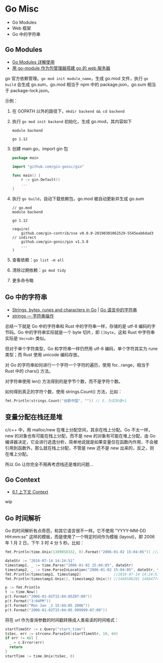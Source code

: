 # Go Misc

- Go Modules
- Web 框架
- Go 中的字符串

## Go Modules

- [Go Modules 详解使用](https://learnku.com/articles/27401)
- [用 go-module 作为包管理器搭建 go 的 web 服务器](https://www.hulunhao.com/go/go-web-backend-starter/)

go 官方依赖管理。`go mod init module_name`，生成 go.mod 文件，执行 `go build` 会生成 go.sum，go.mod 相当于 npm 中的 package.json，go.sum 相当于 package-lock.json。

示例：

1. 在 GOPATH 以外的路径下，`mkdir backend && cd backend`
1. 执行 `go mod init backend` 初始化，生成 go.mod，其内容如下

   ```
   module backend

   go 1.12
   ```

1. 创建 main.go，import gin 包

   ```go
   package main

   import "github.com/gin-gonic/gin"

   func main() {
       r := gin.Default()
       ...
   }
   ```

1. 执行 `go build`，自动下载依赖包，go.mod 被自动更新并生成 go.sum

   ```
   // go.mod
   module backend

   go 1.12

   require(
       github.com/gin-contrib/sse v0.0.0-20190301062529-5545eab6dad3 // indirect
       github.com/gin-gonic/gin v1.3.0
       ...
   )
   ```

1. 查看依赖：`go list -m all`

1. 清除过期依赖：`go mod tidy`

1. 更多命令略

## Go 中的字符串

- [Strings, bytes, runes and characters in Go](https://blog.golang.org/strings) | [Go 语言中的字符串](https://www.jianshu.com/p/01a842787637)
- [strings — 字符串操作](https://books.studygolang.com/The-Golang-Standard-Library-by-Example/chapter02/02.1.html)

总结一下就是 Go 中的字符串和 Rust 中的字符串一样，存储的是 utf-8 编码的字节码。Go 中的字符串实际就是一个 byte 切片，即 `[]byte`，这和 Rust 中字符串实际是 `Vec<u8>` 类似。

但对于单个字符类型，Go 和字符串一样仍然用 utf-8 编码，单个字符其实为 rune 类型；而 Rust 使用 unicode 编码存放。

对 Go 的字符串如何进行一个字符一个字符的遍历，使用 for...range，相当于 Rust 中的 chars() 方法。

对字符串使用 len() 方法得到的是字节个数，而不是字符个数。

如何得到真正的字符个数，使用 strings.Count() 方法，比如：

```go
fmt.Println(strings.Count("谷歌中国", "")) // 5，为实际值+1
```

## 变量分配在栈还是堆

c/c++ 中，用 malloc/new 在堆上分配空间，其余在栈上分配。Go 不太一样，new 的对象也有可能在栈上分配，而不是 new 的对象有可能在堆上分配，由 Go 编译器决定，它会进行逃逸分析，简单地说就是如果变量仅在函数内作用，不会被引用到函数外，那么就在栈上分配，不管是 new 还不是 new 出来的，反之，则在堆上分配。

所以 Go 让你完全不用再考虑栈还是堆的问题...

## Go Context

- [6.1 上下文 Context](https://draveness.me/golang/docs/part3-runtime/ch06-concurrency/golang-context/)

wip

## Go 时间解析

Go 的时间解析有点奇芭，和其它语言很不一样。它不使用 "YYYY-MM-DD HH:mm:ss" 这样的模板，而是使用了一个特定时间作为模板 (layout)，即 2006 年 1 月 2 日，下午 3 时 4 分 5 秒。比如：

```go
fmt.Println(time.Unix(1389058332, 0).Format("2006-01-02 15:04:05")) //2014-01-07 09:32:12

dateStr := "2016-07-14 14:24:51"
timestamp1, _ := time.Parse("2006-01-02 15:04:05", dateStr)
timestamp2, _ := time.ParseInLocation("2006-01-02 15:04:05", dateStr, time.Local)
fmt.Println(timestamp1, timestamp2)               //2016-07-14 14:24:51 +0000 UTC 2016-07-14 14:24:51 +0800 CST
fmt.Println(timestamp1.Unix(), timestamp2.Unix()) //1468506291 1468477491

p := fmt.Println
t := time.Now()
p(t.Format("2006-01-02T15:04:05Z07:00"))
p(t.Format("3:04PM"))
p(t.Format("Mon Jan _2 15:04:05 2006"))
p(t.Format("2006-01-02T15:04:05.999999-07:00"))
```

将在 url 作为查询参数的时间戳转换成人类易读的时间格式：

```go
startTimeStr := c.Query("start_time")
tsSec, err := strconv.ParseInt(startTimeStr, 10, 64)
if err != nil {
  _ = c.Error(err)
  return
}
startTime := time.Unix(tsSec, 0)
```
